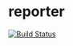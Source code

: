 # reporter

[![Build Status](https://travis-ci.org/joelethan/reporter.svg?branch=develop)](https://travis-ci.org/joelethan/reporter)
